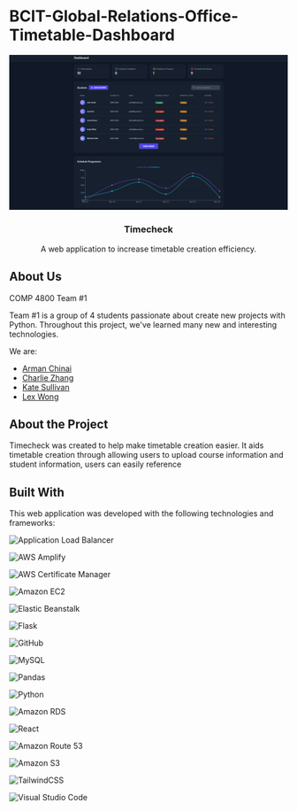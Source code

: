 # BCIT-Global-Relations-Office-Timetable-Dashboard

<div align="center">
  <a href="https://github.com/ChinaiArman/BCIT-Global-Relations-Office-Timetable-Dashboard">
    <img src="client/public/dashboard.png" alt="Dashboard">
  </a>

<h3 align="center">Timecheck</h3>

  <p align="center">
    A web application to increase timetable creation efficiency.
    <br>
  </p>
</div>

## About Us

COMP 4800 Team #1

Team #1 is a group of 4 students passionate about create new projects with Python. Throughout this project, we've learned many new and interesting technologies.

We are:

- [Arman Chinai](https://github.com/ChinaiArman)
- [Charlie Zhang](https://github.com/cz1501)
- [Kate Sullivan](https://github.com/katesully)
- [Lex Wong](https://github.com/levxxvi)

## About the Project

Timecheck was created to help make timetable creation easier. It aids timetable creation through allowing users to upload course information and student information, users can easily reference 

## Built With

This web application was developed with the following technologies and frameworks:

![Application Load Balancer](https://img.shields.io/badge/Application_Load_Balancer-%23003366.svg?style=for-the-badge&logo=amazonaws&logoColor=white)

![AWS Amplify](https://img.shields.io/badge/AWS_Amplify-%23003366.svg?style=for-the-badge&logo=amazonaws&logoColor=white)

![AWS Certificate Manager](https://img.shields.io/badge/AWS_Certificate_Manager-%23003366.svg?style=for-the-badge&logo=amazonaws&logoColor=white)

![Amazon EC2](https://img.shields.io/badge/Amazon_EC2-%23003366.svg?style=for-the-badge&logo=amazonaws&logoColor=white)

![Elastic Beanstalk](https://img.shields.io/badge/Elastic_Beanstalk-%23003366.svg?style=for-the-badge&logo=amazonaws&logoColor=white)

![Flask](https://img.shields.io/badge/flask-%23000.svg?style=for-the-badge&logo=flask&logoColor=white)

![GitHub](https://img.shields.io/badge/GitHub-%23003366.svg?style=for-the-badge&logo=github&logoColor=white)

![MySQL](https://img.shields.io/badge/mysql-4479A1.svg?style=for-the-badge&logo=mysql&logoColor=white)

![Pandas](https://img.shields.io/badge/pandas-%23150458.svg?style=for-the-badge&logo=pandas&logoColor=white)

![Python](https://img.shields.io/badge/python-3670A0?style=for-the-badge&logo=python&logoColor=ffdd54)

![Amazon RDS](https://img.shields.io/badge/Amazon_RDS-%23003366.svg?style=for-the-badge&logo=amazonaws&logoColor=white)


![React](https://img.shields.io/badge/react-%2320232a.svg?style=for-the-badge&logo=react&logoColor=%2361DAFB)

![Amazon Route 53](https://img.shields.io/badge/Amazon_Route_53-%23003366.svg?style=for-the-badge&logo=amazonaws&logoColor=white)

![Amazon S3](<https://img.shields.io/badge/Amazon%20S3-FF9900?style=for-the-badge&logo=amazons3&logoColor=white>)

![TailwindCSS](https://img.shields.io/badge/tailwindcss-%2338B2AC.svg?style=for-the-badge&logo=tailwind-css&logoColor=white)

![Visual Studio Code](https://img.shields.io/badge/Visual%20Studio%20Code-0078d7.svg?style=for-the-badge&logo=visual-studio-code&logoColor=white)
